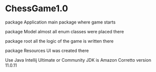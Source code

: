 # ChessGame1.0

package Application
main package where game starts

package Model
almost all enum classes were placed there

package root
all the logic of the game is written there

package Resources 
UI was created there

Use Java Intellij Ultimate or Community 
JDK is Amazon Corretto version 11.0.11
